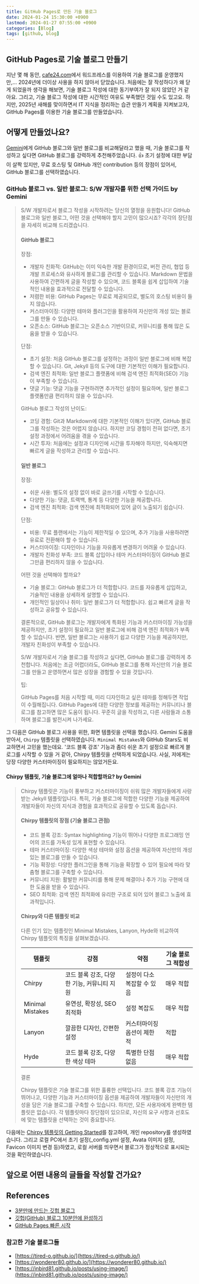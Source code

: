 ```yaml
---
title: GitHub Pages로 만든 기술 블로그
date: 2024-01-24 15:30:00 +0900
lastmod: 2024-01-27 07:55:00 +0900
categories: [Blog]
tags: [github, blog]
---
```


## GitHub Pages로 기술 블로그 만들기
지난 몇 해 동안, [cafe24.com](https://www.cafe24.com/)에서 워드프레스를 이용하여 기술 블로그를 운영했지만,... 2024년에 더이상 사용을 하지 않아서 닫았습니다. 처음에는 잘 작성하다가 왜 닫게 되었을까 생각을 해보면, 기술 블로그 작성에 대한 동기부여가 잘 되지 않았던 거 같아요. 그리고, 기술 블로그 작성에 대한 시간적인 여유도 부족했던 것일 수도 있고요. 하지만, 2025년 새해를 맞이하면서 IT 지식을 정리하는 습관 만들기 계획을 지켜보고자, GitHub Pages를 이용한 기술 블로그를 만들었습니다.

## 어떻게 만들었나요?
[Gemini](https://gemini.google.com/)에게 GitHub 블로그와 일반 블로그를 비교해달라고 했을 때, 기술 블로그를 작성하고 싶다면 GitHub 블로그를 강력하게 추천해주었습니다. 👍 초기 설정에 대한 부담이 살짝 있지만, 무료 호스팅 및 GitHub 개인 contribution 등의 장점이 있어서, GitHub 블로그를 선택하였습니다. 

### GitHub 블로그 vs. 일반 블로그: S/W 개발자를 위한 선택 가이드 by Gemini
> S/W 개발자로서 블로그 작성을 시작하려는 당신의 열정을 응원합니다! GitHub 블로그와 일반 블로그, 어떤 것을 선택해야 할지 고민이 많으시죠? 각각의 장단점을 자세히 비교해 드리겠습니다.
> 
> #### GitHub 블로그
> 
> 장점:
>
> * 개발자 친화적: GitHub는 이미 익숙한 개발 환경이므로, 버전 관리, 협업 등 개발 프로세스와 유사하게 블로그를 관리할 수 있습니다. Markdown 문법을 사용하여 간편하게 글을 작성할 수 있으며, 코드 블록을 쉽게 삽입하여 기술적인 내용을 효과적으로 전달할 수 있습니다.
> * 저렴한 비용: GitHub Pages는 무료로 제공되므로, 별도의 호스팅 비용이 들지 않습니다.
> * 커스터마이징: 다양한 테마와 플러그인을 활용하여 자신만의 개성 있는 블로그를 만들 수 있습니다.
> * 오픈소스: GitHub 블로그는 오픈소스 기반이므로, 커뮤니티를 통해 많은 도움을 받을 수 있습니다.
> 
> 단점:
>
> * 초기 설정: 처음 GitHub 블로그를 설정하는 과정이 일반 블로그에 비해 복잡할 수 있습니다. Git, Jekyll 등의 도구에 대한 기본적인 이해가 필요합니다.
> * 검색 엔진 최적화: 일반 블로그 플랫폼에 비해 검색 엔진 최적화(SEO) 기능이 부족할 수 있습니다.
> * 댓글 기능: 댓글 기능을 구현하려면 추가적인 설정이 필요하며, 일반 블로그 플랫폼만큼 편리하지 않을 수 있습니다.
> 
> GitHub 블로그 작성의 난이도:
> 
> * 코딩 경험: Git과 Markdown에 대한 기본적인 이해가 있다면, GitHub 블로그를 작성하는 것은 어렵지 않습니다. 하지만 코딩 경험이 전혀 없다면, 초기 설정 과정에서 어려움을 겪을 수 있습니다.
> * 시간 투자: 처음에는 설정과 디자인에 시간을 투자해야 하지만, 익숙해지면 빠르게 글을 작성하고 관리할 수 있습니다.
>
> #### 일반 블로그
>
> 장점:
> 
> * 쉬운 사용: 별도의 설정 없이 바로 글쓰기를 시작할 수 있습니다.
> * 다양한 기능: 댓글, 트랙백, 통계 등 다양한 기능을 제공합니다.
> * 검색 엔진 최적화: 검색 엔진에 최적화되어 있어 글이 노출되기 쉽습니다.
>
> 단점:
>
> * 비용: 무료 플랜에서는 기능이 제한적일 수 있으며, 추가 기능을 사용하려면 유료로 전환해야 할 수 있습니다.
> * 커스터마이징: 디자인이나 기능을 자유롭게 변경하기 어려울 수 있습니다.
> * 개발자 친화성 부족: 코드 블록 삽입이나 테마 커스터마이징이 GitHub 블로그만큼 편리하지 않을 수 있습니다.
>
> 어떤 것을 선택해야 할까요?
> * 기술 블로그: GitHub 블로그가 더 적합합니다. 코드를 자유롭게 삽입하고, 기술적인 내용을 상세하게 설명할 수 있습니다.
> * 개인적인 일상이나 취미: 일반 블로그가 더 적합합니다. 쉽고 빠르게 글을 작성하고 공유할 수 있습니다.
>
> 결론적으로, GitHub 블로그는 개발자에게 특화된 기능과 커스터마이징 가능성을 제공하지만, 초기 설정이 필요하고 일반 블로그에 비해 검색 엔진 최적화가 부족할 수 있습니다. 반면, 일반 블로그는 사용하기 쉽고 다양한 기능을 제공하지만, 개발자 친화성이 부족할 수 있습니다.
>
> S/W 개발자로서 기술 블로그를 작성하고 싶다면, GitHub 블로그를 강력하게 추천합니다. 처음에는 조금 어렵더라도, GitHub 블로그를 통해 자신만의 기술 블로그를 만들고 운영하면서 많은 성장을 경험할 수 있을 것입니다.
> 
> 팁:
>
> GitHub Pages를 처음 시작할 때, 미리 디자인하고 싶은 테마를 정해두면 작업이 수월해집니다.
> GitHub Pages에 대한 다양한 정보를 제공하는 커뮤니티나 블로그를 참고하면 많은 도움이 됩니다.
> 꾸준히 글을 작성하고, 다른 사람들과 소통하며 블로그를 발전시켜 나가세요.

그 다음은 GitHub 블로그 사용을 위한, 화면 템플릿을 선택을 했습니다. Gemini 도움을 받아서, `Chirpy` 템플릿을 선택하였습니다. `Minimal Mistakes`와 GitHub Stars도 비교하면서 고민을 했는데요. '코드 블록 강조' 기능과 좀더 쉬운 초기 설정으로 빠르게 블로그를 시작할 수 있을 거 같아, Chirpy 템플릿을 선택하게 되었습니다. 사실, 저에게는 당장 다양한 커스터마이징이 필요하지는 않았거든요.

#### Chirpy 템플릿, 기술 블로그에 얼마나 적합할까요? by Gemini
> Chirpy 템플릿은 기능이 풍부하고 커스터마이징이 쉬워 많은 개발자들에게 사랑받는 Jekyll 템플릿입니다. 특히, 기술 블로그에 적합한 다양한 기능을 제공하여 개발자들이 자신의 지식과 경험을 효과적으로 공유할 수 있도록 돕습니다.
> 
> #### Chirpy 템플릿의 장점 (기술 블로그 관점)
> * 코드 블록 강조: Syntax highlighting 기능이 뛰어나 다양한 프로그래밍 언어의 코드를 가독성 있게 표현할 수 있습니다.
> * 테마 커스터마이징: 다양한 색상 테마와 설정 옵션을 제공하여 자신만의 개성 있는 블로그를 만들 수 있습니다.
> * 기능 확장성: 다양한 플러그인을 통해 기능을 확장할 수 있어 필요에 따라 맞춤형 블로그를 구축할 수 있습니다.
> * 커뮤니티 지원: 활발한 커뮤니티를 통해 문제 해결이나 추가 기능 구현에 대한 도움을 받을 수 있습니다.
> * SEO 최적화: 검색 엔진 최적화에 유리한 구조로 되어 있어 블로그 노출에 효과적입니다.
> #### Chirpy와 다른 템플릿 비교
> 다른 인기 있는 템플릿인 Minimal Mistakes, Lanyon, Hyde와 비교하여 Chirpy 템플릿의 특징을 살펴보겠습니다.
> 
> |템플릿|강점|약점|기술 블로그 적합성|
> |----|--|--|----------------|
> |Chirpy|코드 블록 강조, 다양한 기능, 커뮤니티 지원|설정이 다소 복잡할 수 있음|매우 적합|
> |Minimal Mistakes|유연성, 확장성, SEO 최적화|설정 복잡도|매우 적합|
> |Lanyon|깔끔한 디자인, 간편한 설정|커스터마이징 옵션이 제한적|적합|
> |Hyde|코드 블록 강조, 다양한 색상 테마|특별한 단점 없음|매우 적합|
>
> 결론
> 
> Chirpy 템플릿은 기술 블로그를 위한 훌륭한 선택입니다. 코드 블록 강조 기능이 뛰어나고, 다양한 기능과 커스터마이징 옵션을 제공하여 개발자들이 자신만의 개성을 담은 기술 블로그를 구축할 수 있습니다. 하지만, 모든 사용자에게 완벽한 템플릿은 없습니다. 각 템플릿마다 장단점이 있으므로, 자신의 요구 사항과 선호도에 맞는 템플릿을 선택하는 것이 중요합니다.

다음에는 [Chirpy 템플릿의 Getting Started](https://chirpy.cotes.page/posts/getting-started/)를 참고하여, 개인 repository를 생성하였습니다. 그리고 로컬 PC에서 초기 설정(_config.yml 설정, Avata 이미지 설정, Favicon 이미지 변경 등)하였고, 로컬 서버를 띄우면서 블로그가 정상적으로 표시되는 것을 확인하였습니다.


## 앞으로 어떤 내용의 글들을 작성할 건가요?

## References
* [3분만에 만드는 깃헙 블로그](https://www.inflearn.com/course/3%EB%B6%84%EB%A7%8C%EC%97%90-%EB%A7%8C%EB%93%9C%EB%8A%94-%EA%B9%83%ED%97%99%EB%B8%94%EB%A1%9C%EA%B7%B8)
* [깃헙(GitHub) 블로그 10분안에 완성하기](https://www.youtube.com/watch?v=ACzFIAOsfpM)
* [GitHub Pages 빠른 시작](https://docs.github.com/ko/pages/quickstart)

### 참고한 기술 블로그들
* [https://tired-o.github.io/](https://tired-o.github.io/)
* [https://wonderer80.github.io/](https://wonderer80.github.io/)
* [https://inbird81.github.io/posts/using-image/](https://inbird81.github.io/posts/using-image/)
